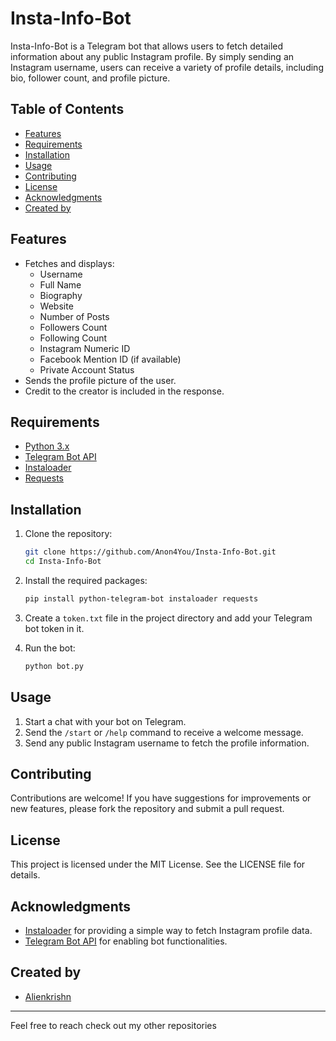 # Insta-Info-Bot

Insta-Info-Bot is a Telegram bot that allows users to fetch detailed information about any public Instagram profile. By simply sending an Instagram username, users can receive a variety of profile details, including bio, follower count, and profile picture.

## Table of Contents

- [Features](#features)
- [Requirements](#requirements)
- [Installation](#installation)
- [Usage](#usage)
- [Contributing](#contributing)
- [License](#license)
- [Acknowledgments](#acknowledgments)
- [Created by](#created-by)

## Features

- Fetches and displays:
  - Username
  - Full Name
  - Biography
  - Website
  - Number of Posts
  - Followers Count
  - Following Count
  - Instagram Numeric ID
  - Facebook Mention ID (if available)
  - Private Account Status
- Sends the profile picture of the user.
- Credit to the creator is included in the response.

## Requirements

- [Python 3.x](https://www.python.org/downloads/)
- [Telegram Bot API](https://core.telegram.org/bots/api)
- [Instaloader](https://instaloader.github.io/)
- [Requests](https://docs.python-requests.org/en/latest/)

## Installation

1. Clone the repository:

   ```bash
   git clone https://github.com/Anon4You/Insta-Info-Bot.git
   cd Insta-Info-Bot
   ```

2. Install the required packages:

   ```bash
   pip install python-telegram-bot instaloader requests
   ```

3. Create a `token.txt` file in the project directory and add your Telegram bot token in it.

4. Run the bot:

   ```bash
   python bot.py
   ```

## Usage

1. Start a chat with your bot on Telegram.
2. Send the `/start` or `/help` command to receive a welcome message.
3. Send any public Instagram username to fetch the profile information.

## Contributing

Contributions are welcome! If you have suggestions for improvements or new features, please fork the repository and submit a pull request.

## License

This project is licensed under the MIT License. See the LICENSE file for details.

## Acknowledgments

- [Instaloader](https://instaloader.github.io/) for providing a simple way to fetch Instagram profile data.
- [Telegram Bot API](https://core.telegram.org/bots/api) for enabling bot functionalities.

## Created by

* [Alienkrishn](https://t.me/Alienkrishn)

---

Feel free to reach check out my other repositories
